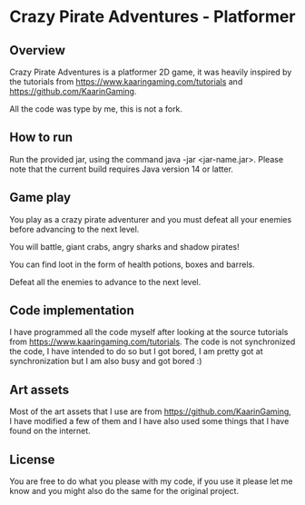 # Crazy Pirate Adventures - Platformer
## Overview
Crazy Pirate Adventures is a platformer 2D game, it was heavily inspired by the tutorials from https://www.kaaringaming.com/tutorials and https://github.com/KaarinGaming.

All the code was type by me, this is not a fork.
## How to run
Run the provided jar, using the command java -jar <jar-name.jar>. Please note that the current build requires Java version 14 or latter. 

## Game play
You play as a crazy pirate adventurer and you must defeat all your enemies before advancing to the next level.

You will battle, giant crabs, angry sharks and shadow pirates!

You can find loot in the form of health potions, boxes and barrels.

Defeat all the enemies to advance to the next level.
## Code implementation
I have programmed all the code myself after looking at the source tutorials from https://www.kaaringaming.com/tutorials. 
The code is not synchronized the code, I have intended to do so but I got bored, I am pretty got at synchronization but I am also busy and got bored :)
## Art assets
Most of the art assets that I use are from https://github.com/KaarinGaming, I have modified a few of them and I have also used some things that I have found on the internet.
## License
You are free to do what you please with my code, if you use it please let me know and you might also do the same for the original project.



